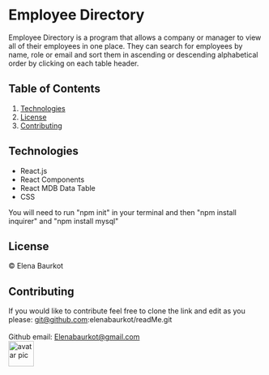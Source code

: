 # Employee Directory
Employee Directory is a program that allows a company or manager to view all of their employees in one place. They can search for employees by name, role or email and sort them in ascending or descending alphabetical order by clicking on each table header. 

## Table of Contents
<ol>
    <li><a href="#technologies">Technologies</a></li>
    <li><a href="#license">License</a></li>
    <li><a href="#contributing">Contributing</a></li>
</ol>

## Technologies
<a name="technologies"></a>
 <ul>
    <li>React.js </li>
    <li>React Components</li>
    <li>React MDB Data Table</li>
    <li>CSS</li>
 </ul>
 You will need to run "npm init" in your terminal and then "npm install inquirer" and "npm install mysql"

## License 
<a name="license"></a>
 &copy; Elena Baurkot 

## Contributing 
<a name="contributing"></a>
 If you would like to contribute feel free to clone the link and edit as you please: git@github.com:elenabaurkot/readMe.git
<br>
<br>
Github email: Elenabaurkot@gmail.com <br>
<img src="https://avatars2.githubusercontent.com/u/30561514?v=4" alt= "avatar pic" height="50px" width="50px">